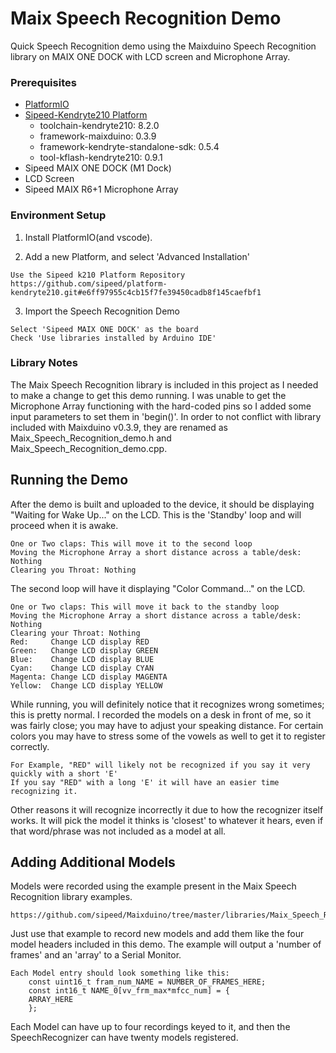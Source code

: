 # Maix Speech Recognition Demo

Quick Speech Recognition demo using the Maixduino Speech Recognition library on MAIX ONE DOCK with LCD screen and Microphone Array.

### Prerequisites

* [PlatformIO](https://platformio.org/install/ide?install=vscode)
* [Sipeed-Kendryte210 Platform](https://github.com/sipeed/platform-kendryte210)
  * toolchain-kendryte210: 8.2.0
  * framework-maixduino: 0.3.9
  * framework-kendryte-standalone-sdk: 0.5.4
  * tool-kflash-kendryte210: 0.9.1
* Sipeed MAIX ONE DOCK (M1 Dock)
* LCD Screen
* Sipeed MAIX R6+1 Microphone Array


### Environment Setup

1. Install PlatformIO(and vscode).

2. Add a new Platform, and select 'Advanced Installation'
```
Use the Sipeed k210 Platform Repository
https://github.com/sipeed/platform-kendryte210.git#e6ff97955c4cb15f7fe39450cadb8f145caefbf1
```

3. Import the Speech Recognition Demo
```
Select 'Sipeed MAIX ONE DOCK' as the board
Check 'Use libraries installed by Arduino IDE'
```

### Library Notes

The Maix Speech Recognition library is included in this project as I needed to make a change to get this demo running.
I was unable to get the Microphone Array functioning with the hard-coded pins so I added some input parameters to set them in 'begin()'.
In order to not conflict with library included with Maixduino v0.3.9, they are renamed as Maix_Speech_Recognition_demo.h and Maix_Speech_Recognition_demo.cpp.

## Running the Demo

After the demo is built and uploaded to the device, it should be displaying "Waiting for Wake Up..." on the LCD.
This is the 'Standby' loop and will proceed when it is awake.
```
One or Two claps: This will move it to the second loop
Moving the Microphone Array a short distance across a table/desk: Nothing
Clearing you Throat: Nothing
```

The second loop will have it displaying "Color Command..." on the LCD.
```
One or Two claps: This will move it back to the standby loop
Moving the Microphone Array a short distance across a table/desk: Nothing
Clearing your Throat: Nothing
Red:     Change LCD display RED
Green:   Change LCD display GREEN
Blue:    Change LCD display BLUE
Cyan:    Change LCD display CYAN
Magenta: Change LCD display MAGENTA
Yellow:  Change LCD display YELLOW
```

While running, you will definitely notice that it recognizes wrong sometimes; this is pretty normal.
I recorded the models on a desk in front of me, so it was fairly close; you may have to adjust your speaking distance. 
For certain colors you may have to stress some of the vowels as well to get it to register correctly.
```
For Example, "RED" will likely not be recognized if you say it very quickly with a short 'E'
If you say "RED" with a long 'E' it will have an easier time recognizing it.
```

Other reasons it will recognize incorrectly it due to how the recognizer itself works.
It will pick the model it thinks is 'closest' to whatever it hears, even if that word/phrase was not included as a model at all.

## Adding Additional Models
Models were recorded using the example present in the Maix Speech Recognition library examples.
```
https://github.com/sipeed/Maixduino/tree/master/libraries/Maix_Speech_Recognition/examples/get_voice_model
```

Just use that example to record new models and add them like the four model headers included in this demo.
The example will output a 'number of frames' and an 'array' to a Serial Monitor.
```
Each Model entry should look something like this:
    const uint16_t fram_num_NAME = NUMBER_OF_FRAMES_HERE;
    const int16_t NAME_0[vv_frm_max*mfcc_num] = {
	ARRAY_HERE
	};
```

Each Model can have up to four recordings keyed to it, and then the SpeechRecognizer can have twenty models registered. 

